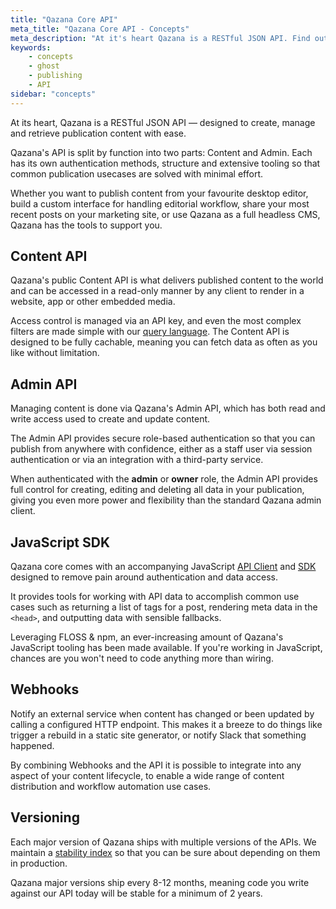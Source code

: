 ```yaml
---
title: "Qazana Core API"
meta_title: "Qazana Core API - Concepts"
meta_description: "At it's heart Qazana is a RESTful JSON API. Find out how to work with the Qazana API to retrieve publication content with ease."
keywords:
    - concepts
    - ghost
    - publishing
    - API
sidebar: "concepts"
---
```


At its heart, Qazana is a RESTful JSON API — designed to create, manage and retrieve publication content with ease.

Qazana's API is split by function into two parts: Content and Admin. Each has its own authentication methods, structure and extensive tooling so that common publication usecases are solved with minimal effort.

Whether you want to publish content from your favourite desktop editor, build a custom interface for handling editorial workflow, share your most recent posts on your marketing site, or use Qazana as a full headless CMS, Qazana has the tools to support you.


## Content API

Qazana's public Content API is what delivers published content to the world and can be accessed in a read-only manner by any client to render in a website, app or other embedded media.

Access control is managed via an API key, and even the most complex filters are made simple with our [query language](/api/content/#filtering). The Content API is designed to be fully cachable, meaning you can fetch data as often as you like without limitation.


## Admin API

Managing content is done via Qazana's Admin API, which has both read and write access used to create and update content.

The Admin API provides secure role-based authentication so that you can publish from anywhere with confidence, either as a staff user via session authentication or via an integration with a third-party service.

When authenticated with the **admin** or **owner** role, the Admin API provides full control for creating, editing and deleting all data in your publication, giving you even more power and flexibility than the standard Qazana admin client.


## JavaScript SDK

Qazana core comes with an accompanying JavaScript [API Client](/api/javascript/) and [SDK](/api/helpers/) designed to remove pain around authentication and data access.

It provides tools for working with API data to accomplish common use cases such as returning a list of tags for a post, rendering meta data in the `<head>`, and outputting data with sensible fallbacks.

Leveraging FLOSS & npm, an ever-increasing amount of Qazana's JavaScript tooling has been made available. If you're working in JavaScript, chances are you won't need to code anything more than wiring.


## Webhooks

Notify an external service when content has changed or been updated by calling a configured HTTP endpoint. This makes it a breeze to do things like trigger a rebuild in a static site generator, or notify Slack that something happened.

By combining Webhooks and the API it is possible to integrate into any aspect of your content lifecycle, to enable a wide range of content distribution and workflow automation use cases.


## Versioning

Each major version of Qazana ships with multiple versions of the APIs. We maintain a [stability index](/faq/api-versioning/) so that you can be sure about depending on them in production.

Qazana major versions ship every 8-12 months, meaning code you write against our API today will be stable for a minimum of 2 years.
